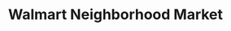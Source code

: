 ---
title: "Walmart Neighborhood Market"
url: /tampa/walmart-neighborhood-market/
shop: Supermarkt
---